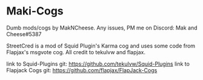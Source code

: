 # Maki-Cogs

Dumb mods/cogs by MakNCheese. Any issues, PM me on Discord: Mak and Cheese#5387

StreetCred is a mod of Squid Plugin's Karma cog and uses some code from Flapjax's msgvote cog. All credit to tekulvw and flapjax.

link to Squid-Plugins git: <https://github.com/tekulvw/Squid-Plugins>
link to Flapjack Cogs git: <https://github.com/flapjax/FlapJack-Cogs>
